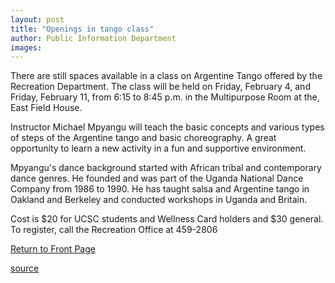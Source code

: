 ```yaml
---
layout: post
title: "Openings in tango class"
author: Public Information Department
images:
---
```


There are still spaces available in a class on Argentine Tango offered by the Recreation Department. The class will be held on Friday, February 4, and Friday, February 11, from 6:15 to 8:45 p.m. in the Multipurpose Room at the, East Field House.  

Instructor Michael Mpyangu will teach the basic concepts and various types of steps of the Argentine tango and basic choreography. A great opportunity to learn a new activity in a fun and supportive environment.

Mpyangu's dance background started with African tribal and contemporary dance genres. He founded and was part of the Uganda National Dance Company from 1986 to 1990. He has taught salsa and Argentine tango in Oakland and Berkeley and conducted workshops in Uganda and Britain.  

Cost is $20 for UCSC students and Wellness Card holders and $30 general. To register, call the Recreation Office at 459-2806

  

[Return to Front Page][1]

[1]: http://currents.ucsc.edu/

[source](http://www1.ucsc.edu/currents/04-05/01-31/brief-tango.asp "Permalink to brief-tango")

